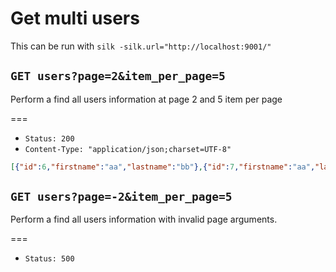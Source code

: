 # Get multi users

This can be run with `silk -silk.url="http://localhost:9001/"`

## `GET users?page=2&item_per_page=5`

Perform a find all users information at page 2 and 5 item per page

===

* `Status: 200`
* `Content-Type: "application/json;charset=UTF-8"`
```json
[{"id":6,"firstname":"aa","lastname":"bb"},{"id":7,"firstname":"aa","lastname":"bb"},{"id":8,"firstname":"aa","lastname":"bb"},{"id":9,"firstname":"aa","lastname":"bb"},{"id":10,"firstname":"aa","lastname":"bb"}]
```

## `GET users?page=-2&item_per_page=5`

Perform a find all users information with invalid page arguments.

===

* `Status: 500`

